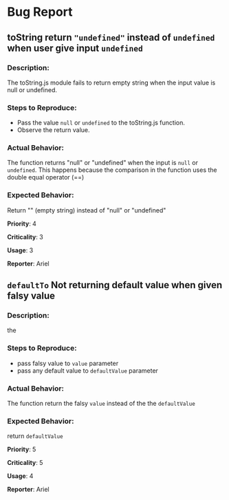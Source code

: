 # Bug Report

## toString return `"undefined"` instead of `undefined` when user give input `undefined`
### Description:
The toString.js module fails to return empty string when the input value is null or undefined.

### Steps to Reproduce:
-  Pass the value `null` or `undefined` to the toString.js function.
-  Observe the return value.

### Actual Behavior:
The function returns "null" or "undefined" when the input is `null` or `undefined`. This happens because the comparison in the function uses the double equal operator (==) 

### Expected Behavior:
Return "" (empty string) instead of "null" or "undefined"


**Priority**: 4

**Criticality**: 3

**Usage**: 3

**Reporter**: Ariel

## `defaultTo` Not returning default value when given falsy value 
### Description:
the 

### Steps to Reproduce:
- pass falsy value to `value` parameter
- pass any default value to `defaultValue` parameter

### Actual Behavior:
The function return the falsy `value` instead of the the `defaultValue`

### Expected Behavior:
return `defaultValue`

**Priority**: 5

**Criticality**: 5

**Usage**: 4

**Reporter**: Ariel